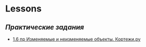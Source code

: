 # Lessons
## *Практические задания*
- [1.6 пр Изменяемые и неизменяемые объекты. Кортежи.py](/project1/Модуль%201/1.6%20пр%20Изменяемые%20и%20неизменяемые%20объекты.%20Кортежи.py)
